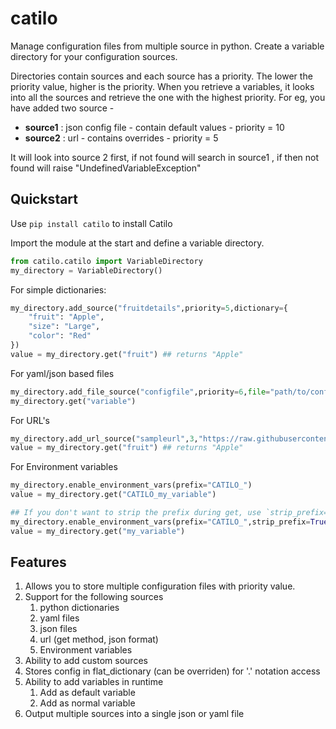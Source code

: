 # catilo

Manage configuration files from multiple source in python. Create a variable directory for your configuration sources. 

Directories contain sources and each source has a priority. The lower the priority value, higher is the priority. When you retrieve a variables, it looks into all the sources and retrieve the one with the highest priority. For eg, 
you have added two source - 
* **source1** : json config file - contain default values - priority = 10
* **source2** : url - contains overrides -  priority = 5

It will look into source 2 first, if not found will search in source1 , if then not found will raise "UndefinedVariableException"

## Quickstart

Use `pip install catilo` to install Catilo 

Import the module at the start and define a variable directory. 
```python
from catilo.catilo import VariableDirectory
my_directory = VariableDirectory()
```

For simple dictionaries: 
```python
my_directory.add_source("fruitdetails",priority=5,dictionary={
    "fruit": "Apple",
    "size": "Large",
    "color": "Red"
})
value = my_directory.get("fruit") ## returns "Apple"
```

For yaml/json based files
```python
my_directory.add_file_source("configfile",priority=6,file="path/to/config.yaml")
my_directory.get("variable")
```

For URL's
```python
my_directory.add_url_source("sampleurl",3,"https://raw.githubusercontent.com/jptalukdar/catilo/master/tests/tests_data/json/sample1.json")
value = my_directory.get("fruit") ## returns "Apple"
```

For Environment variables
```python
my_directory.enable_environment_vars(prefix="CATILO_")
value = my_directory.get("CATILO_my_variable")

## If you don't want to strip the prefix during get, use `strip_prefix=True`
my_directory.enable_environment_vars(prefix="CATILO_",strip_prefix=True)
value = my_directory.get("my_variable")
```


## Features

1. Allows you to store multiple configuration files with priority value.
2. Support for the following sources
    1. python dictionaries 
    1. yaml files
    1. json files
    1. url (get method, json format)
    1. Environment variables
3. Ability to add custom sources
4. Stores config in flat_dictionary (can be overriden) for '.' notation access
5. Ability to add variables in runtime
    1. Add as default variable
    1. Add as normal variable
6. Output multiple sources into a single json or yaml file
